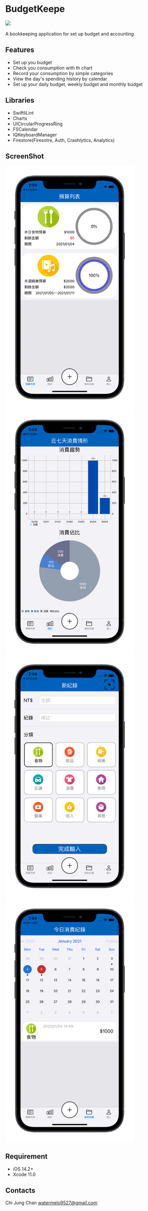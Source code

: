 #  BudgetKeepe

[<img src="https://raw.githubusercontent.com/Volorf/Badges/master/App%20Store/App%20Store%20Badge.png" width=120/>](https://apps.apple.com/tw/app/budgetkeeper/id1546584133 "") 

A bookkeeping application for set up budget and accounting.

## Features

- Set up you budget
- Check you consumption with th chart
- Record your consumption by simple categories
- View the day's spending history by calendar
- Set up your daily budget, weekly budget and monthly budget

## Libraries

- SwiftliLint
- Charts
- UICircularProgressRing
- FSCalendar
- IQKeyboardManager
- Firestore(Firesotre, Auth, Crashlytics, Analytics)

## ScreenShot

<img src="https://raw.githubusercontent.com/watermelon9527/Budget/developer/BudgetImage/1_iphone12black_portrait.png" width=400/> <img src="https://github.com/watermelon9527/Budget/blob/developer/BudgetImage/2_iphone12black_portrait.png" width=400/>
<img src="https://raw.githubusercontent.com/watermelon9527/Budget/developer/BudgetImage/3_iphone12black_portrait.png" width=400/> <img src="https://raw.githubusercontent.com/watermelon9527/Budget/developer/BudgetImage/4_iphone12black_portrait.png" width=400/>





## Requirement

- iOS 14.2+
- Xcode 11.0

## 

## Contacts

Chi Jung Chan watermelo9527@gmail.com
